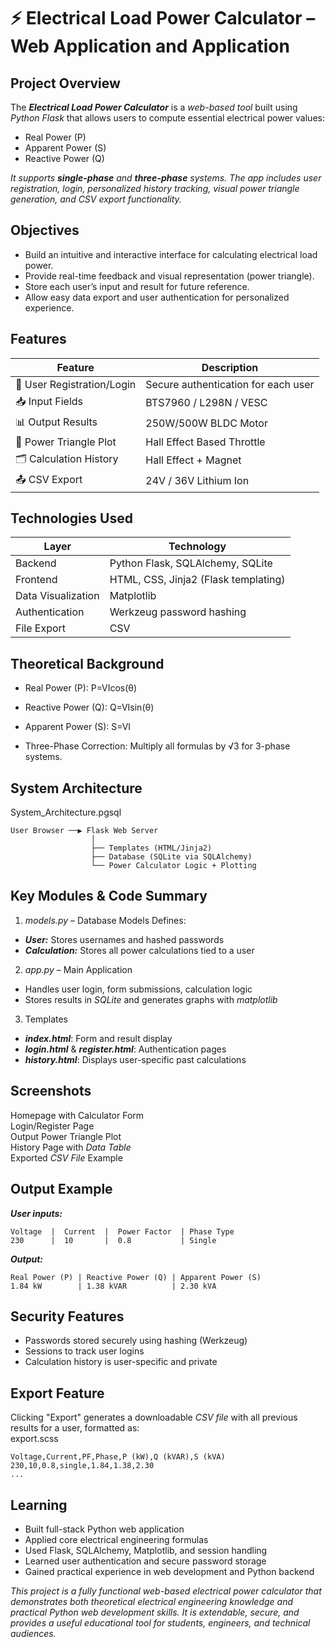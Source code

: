 # ⚡️ Electrical Load Power Calculator – Web Application and Application

## Project Overview

The ***Electrical Load Power Calculator*** is a *web-based tool* built using *Python Flask* that allows users to compute essential electrical power values:

- Real Power (P)
- Apparent Power (S)
- Reactive Power (Q)

<em>It supports ***single-phase*** and ***three-phase*** systems. The app includes user registration, login, personalized history tracking, visual power triangle generation, and CSV export functionality.</em>

## Objectives

- Build an intuitive and interactive interface for calculating electrical load power.
- Provide real-time feedback and visual representation (power triangle).
- Store each user’s input and result for future reference.
- Allow easy data export and user authentication for personalized experience.

## Features

|           Feature             |           Description               |
|-------------------------------|-------------------------------------|
|   🔐 User Registration/Login  |Secure authentication for each user |
|   📥 Input Fields             |   BTS7960 / L298N / VESC           |
|   📊 Output Results           |   250W/500W BLDC Motor             |
|   📐 Power Triangle Plot      |   Hall Effect Based Throttle       |
|   🗂️ Calculation History      |   Hall Effect + Magnet             |
|   📤 CSV Export               |   24V / 36V Lithium Ion            |

## Technologies Used

|           Layer       |           Technology                  |
|-----------------------|---------------------------------------|
|   Backend             |   Python Flask, SQLAlchemy, SQLite    |
|   Frontend            |   HTML, CSS, Jinja2 (Flask templating)|
|   Data Visualization  |   Matplotlib                          |
|   Authentication      |   Werkzeug password hashing           |
|   File Export         |   CSV                                 |

## Theoretical Background

- Real Power (P):
P=VIcos(θ)

- Reactive Power (Q):
Q=VIsin(θ)

- Apparent Power (S):
S=VI

- Three-Phase Correction:
Multiply all formulas by √3 for 3-phase systems.

## System Architecture

System_Architecture.pgsql
```
User Browser ──▶ Flask Web Server
                  │
                  ├── Templates (HTML/Jinja2)
                  ├── Database (SQLite via SQLAlchemy)
                  └── Power Calculator Logic + Plotting
```
## Key Modules & Code Summary

1. *models.py* – Database Models
Defines: <br>
- ***User:*** Stores usernames and hashed passwords <br>
- ***Calculation:*** Stores all power calculations tied to a user <br>

2. *app.py* – Main Application
- Handles user login, form submissions, calculation logic <br>
- Stores results in *SQLite* and generates graphs with *matplotlib* <br>

3. Templates
- ***index.html***: Form and result display <br>
- ***login.html*** & ***register.html***: Authentication pages <br>
- ***history.html***: Displays user-specific past calculations <br>

## Screenshots
Homepage with Calculator Form <br>
Login/Register Page <br>
Output Power Triangle Plot <br>
History Page with *Data Table* <br>
Exported *CSV File* Example <br>

## Output Example
***User inputs:***
```
Voltage  |  Current  |	Power Factor  |	Phase Type
230	     |  10	     |  0.8	          | Single
```

***Output:***
```
Real Power (P) | Reactive Power (Q) | Apparent Power (S)
1.84 kW	       | 1.38 kVAR	        | 2.30 kVA
```

## Security Features

- Passwords stored securely using hashing (Werkzeug)
- Sessions to track user logins
- Calculation history is user-specific and private

## Export Feature

Clicking "Export" generates a downloadable *CSV file* with all previous results for a user, formatted as: <br>
export.scss

```
Voltage,Current,PF,Phase,P (kW),Q (kVAR),S (kVA)
230,10,0.8,single,1.84,1.38,2.30
...

```

## Learning

- Built full-stack Python web application
- Applied core electrical engineering formulas
- Used Flask, SQLAlchemy, Matplotlib, and session handling
- Learned user authentication and secure password storage
- Gained practical experience in web development and Python backend



<em>This project is a fully functional web-based electrical power calculator that demonstrates both theoretical electrical engineering knowledge and practical Python web development skills. It is extendable, secure, and provides a useful educational tool for students, engineers, and technical audiences.</em>










```


```


```

```

```

```

```

```

```

```

```
